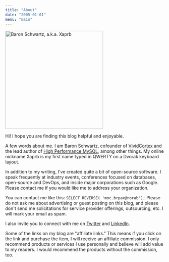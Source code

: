 ```yaml
---
title: "About"
date: "2005-01-01"
menu: "main"
---
```


<img src="/media/2010/01/baron-square.jpg" alt="Baron Schwartz, a.k.a. Xaprb" title="Baron Schwartz, a.k.a. Xaprb" width="310" height="310" class="size-full wp-image-2715" />

Hi! I hope you are finding this blog helpful and enjoyable.

A few words about me. I am Baron Schwartz, cofounder of [VividCortex](https://vividcortex.com) and the lead author of [High Performance MySQL](http://www.highperfmysql.com/), among other things. My online nickname Xaprb is my first name typed in QWERTY on a Dvorak keyboard layout.

In addition to my writing, I've created quite a bit of open-source software. I speak frequently at industry events, conferences focused on databases, open-source and DevOps, and inside major corporations such as Google. Please contact me if you would like me to address your organization.

You can contact me like this: `SELECT REVERSE( 'moc.brpax@norab');` Please do not ask me about advertising or guest posting on this blog, and please don't send me solicitations for service provider offerings, outsourcing, etc. I will mark your email as spam.

I also invite you to connect with me on [Twitter](http://twitter.com/xaprb) and [LinkedIn](http://www.linkedin.com/in/xaprb).

Some of the links on my blog are "affiliate links." This means if you
click on the link and purchase the item, I will receive an affiliate
commission. I only recommend products or services I use personally and
believe will add value to my readers. I would recommend the products
without the commission, too.

<p style="clear:both">
  &nbsp;
</p>


